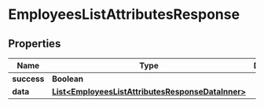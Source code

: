 

# EmployeesListAttributesResponse


## Properties

| Name | Type | Description | Notes |
|------------ | ------------- | ------------- | -------------|
|**success** | **Boolean** |  |  [optional] |
|**data** | [**List&lt;EmployeesListAttributesResponseDataInner&gt;**](EmployeesListAttributesResponseDataInner.md) |  |  [optional] |



